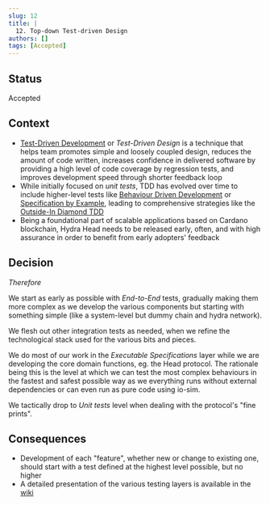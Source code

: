 ```yaml
---
slug: 12
title: | 
  12. Top-down Test-driven Design
authors: []
tags: [Accepted]
---
```


## Status

Accepted

## Context

* [Test-Driven Development](https://en.wikipedia.org/wiki/Test-driven_development) or _Test-Driven Design_ is a technique that helps team promotes simple and loosely coupled design, reduces the amount of code written, increases confidence in delivered software by providing a high level of code coverage by regression tests, and improves development speed through shorter feedback loop
* While initially focused on _unit tests_, TDD has evolved over time to include higher-level tests like [Behaviour Driven Development](https://en.wikipedia.org/wiki/Behavior-driven_development) or [Specification by Example](https://en.wikipedia.org/wiki/Specification_by_example), leading to comprehensive strategies like the [Outside-In Diamond TDD](http://tpierrain.blogspot.com/2021/03/outside-in-diamond-tdd-1-style-made.html)
* Being a foundational part of scalable applications based on Cardano blockchain, Hydra Head needs to be released early, often, and with high assurance in order to benefit from early adopters' feedback

## Decision

_Therefore_

We start as early as possible with _End-to-End_ tests, gradually making them more complex as we develop the various components but starting with something simple (like a system-level but dummy chain and hydra network).

We flesh out other integration tests as needed, when we refine the technological stack used for the various bits and pieces.

We do most of our work in the _Executable Specifications_ layer while we are developing the core domain functions, eg. the Head protocol. The rationale being this is the level at which we can test the most complex behaviours in the fastest and safest possible way as we everything runs without external dependencies or can even run as pure code using io-sim.

We tactically drop to _Unit tests_ level when dealing with the protocol's "fine prints".

## Consequences

* Development of each "feature", whether new or change to existing one, should start with a test defined at the highest level possible, but no higher
* A detailed presentation of the various testing layers is available in the [wiki](https://github.com/input-output-hk/hydra-poc/wiki/Testing-Strategy)
